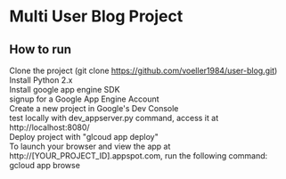 # Multi User Blog Project


How to run
-------------
Clone the project (git clone  https://github.com/voeller1984/user-blog.git)  
Install Python 2.x  
Install google app engine SDK  
signup for a Google App Engine Account  
Create a new project in Google's Dev Console  
test locally with dev_appserver.py command, access it at http://localhost:8080/  
Deploy project with "glcoud app deploy"  
To launch your browser and view the app at http://[YOUR_PROJECT_ID].appspot.com, run the following command: gcloud app browse  
